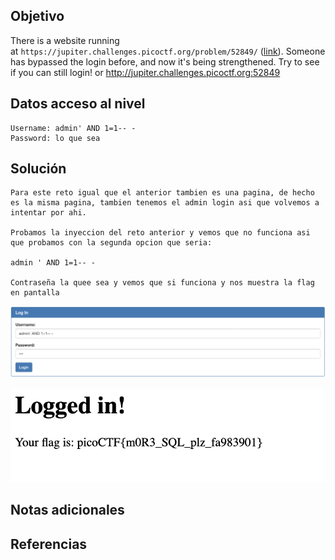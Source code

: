## Objetivo
There is a website running at `https://jupiter.challenges.picoctf.org/problem/52849/` ([link](https://jupiter.challenges.picoctf.org/problem/52849/)). Someone has bypassed the login before, and now it's being strengthened. Try to see if you can still login! or http://jupiter.challenges.picoctf.org:52849
## Datos  acceso al nivel
```
Username: admin' AND 1=1-- -
Password: lo que sea
```
## Solución
```
Para este reto igual que el anterior tambien es una pagina, de hecho es la misma pagina, tambien tenemos el admin login asi que volvemos a intentar por ahi.

Probamos la inyeccion del reto anterior y vemos que no funciona asi que probamos con la segunda opcion que seria:

admin ' AND 1=1-- -

Contraseña la quee sea y vemos que si funciona y nos muestra la flag en pantalla
```


![Irish2PicoCTF.png](/imagenes/Irish2PicoCTF.png)

![Irish2PicoCTF(2).png](/imagenes/Irish2PicoCTF(2).png)
## Notas adicionales
## Referencias